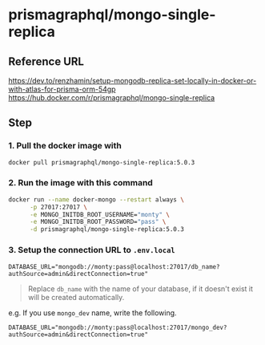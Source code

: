 # prismagraphql/mongo-single-replica

## Reference URL

<https://dev.to/renzhamin/setup-mongodb-replica-set-locally-in-docker-or-with-atlas-for-prisma-orm-54gp>
<https://hub.docker.com/r/prismagraphql/mongo-single-replica>

## Step

### 1. Pull the docker image with

```bash
docker pull prismagraphql/mongo-single-replica:5.0.3
```

### 2. Run the image with this command

```bash
docker run --name docker-mongo --restart always \
      -p 27017:27017 \
      -e MONGO_INITDB_ROOT_USERNAME="monty" \
      -e MONGO_INITDB_ROOT_PASSWORD="pass" \
      -d prismagraphql/mongo-single-replica:5.0.3
```

### 3. Setup the connection URL to `.env.local`

```env
DATABASE_URL="mongodb://monty:pass@localhost:27017/db_name?authSource=admin&directConnection=true"
```

> Replace `db_name` with the name of your database, if it doesn't exist it will be created automatically.

e.g. If you use `mongo_dev` name, write the following.

```env
DATABASE_URL="mongodb://monty:pass@localhost:27017/mongo_dev?authSource=admin&directConnection=true"
```
